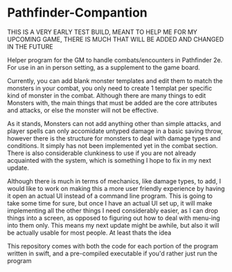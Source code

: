# Pathfinder-Compantion
THIS IS A VERY EARLY TEST BUILD, MEANT TO HELP ME FOR MY UPCOMING GAME, THERE IS MUCH THAT WILL BE ADDED AND CHANGED IN THE FUTURE

Helper program for the GM to handle combats/encounters in Pathfinder 2e. For use in an in person setting, as a supplement to the game board.


Currently, you can add blank monster templates and edit them to match the monsters in your combat, you only need to create 1 templat per specific kind of monster in the combat. Although there are many things to edit Monsters with, the main things that must be added are the core attributes and attacks, or else the monster will not be effective.

As it stands, Monsters can not add anything other than simple attacks, and player spells can only accomidate untyped damage in a basic saving throw, however there is the structure for monsters to deal with damage types and conditions. It simply has not been implemented yet in the combat section. There is also considerable clunkiness to use if you are not already acquainted with the system, which is something I hope to fix in my next update.


Although there is much in terms of mechanics, like damage types, to add, I would like to work on making this a more user friendly experience by having it open an actual UI instead of a command line program. This is going to take some time for sure, but once I have an actual UI set up, it will make implementing all the other things I need considerably easier, as I can drop things into a screen, as opposed to figuring out how to deal with menu-ing into them only. This means my next update might be awhile, but also it will be actually usable for most people. At least thats the idea



This repository comes with both the code for each portion of the program written in swift, and a pre-compiled executable if you'd rather just run the program
